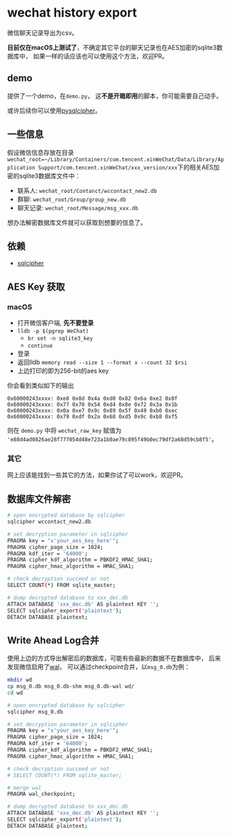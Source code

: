 # wechat history export

微信聊天记录导出为csv。

**目前仅在macOS上测试了**，不确定其它平台的聊天记录也在AES加密的sqlite3数据库中，
如果一样的话应该也可以使用这个方法，欢迎PR。

## demo

提供了一个demo，在`demo.py`，
这**不是开箱即用**的脚本，你可能需要自己动手。

或许后续你可以使用[pysqlcipher](https://github.com/leapcode/pysqlcipher)。

## 一些信息

假设微信信息存放在目录`wechat_root=~/Library/Containers/com.tencent.xinWeChat/Data/Library/Application Support/com.tencent.xinWeChat/xxx_version/xxx`下的相关AES加密的sqlite3数据库文件中：

- 联系人: `wechat_root/Contanct/wccontact_new2.db`
- 群聊: `wechat_root/Group/group_new.db`
- 聊天记录: `wechat_root/Message/msg_xxx.db`

想办法解密数据库文件就可以获取到想要的信息了。

## 依赖

- [sqlcipher](https://github.com/sqlcipher/sqlcipher)

## AES Key 获取

### macOS

- 打开微信客户端, **先不要登录**
- `lldb -p $(pgrep WeChat)`
    - `br set -n sqlite3_key`
    - `continue`
- 登录
- 返回lldb `memory read --size 1 --format x --count 32 $rsi`
- 上边打印的即为256-bit的aes key

你会看到类似如下的输出
```
0x60000243xxxx: 0xe8 0x8d 0x4a 0xd0 0x82 0x6a 0xe2 0x8f
0x60000243xxxx: 0x77 0x70 0x54 0xd4 0x8e 0x72 0x3a 0x1b
0x60000243xxxx: 0x0a 0xe7 0x9c 0x89 0x5f 0x49 0xb0 0xec
0x60000243xxxx: 0x79 0xdf 0x2a 0x68 0xd5 0x9c 0xb8 0xf5
```

则在 `demo.py` 中将 `wechat_raw_key` 赋值为
`'e88d4ad0826ae28f777054d48e723a1b0ae79c895f49b0ec79df2a68d59cb8f5'`。

### 其它

网上应该能找到一些其它的方法，如果你试了可以work，欢迎PR。

## 数据库文件解密

```sh
# open encrypted database by sqlcipher
sqlcipher wccontact_new2.db

# set decryption parameter in sqlcipher
PRAGMA key = "x'your_aes_key_here'";
PRAGMA cipher_page_size = 1024;
PRAGMA kdf_iter = '64000';
PRAGMA cipher_kdf_algorithm = PBKDF2_HMAC_SHA1;
PRAGMA cipher_hmac_algorithm = HMAC_SHA1;

# check decryption succeed or not
SELECT COUNT(*) FROM sqlite_master;

# dump decrypted database to xxx_dec.db
ATTACH DATABASE 'xxx_dec.db' AS plaintext KEY '';
SELECT sqlcipher_export('plaintext');
DETACH DATABASE plaintext;
```

## Write Ahead Log合并

使用上边的方式导出解密后的数据库，可能有些最新的数据不在数据库中，
后来发现微信启用了[wal](https://www.sqlite.org/wal.html)，
可以通过checkpoint合并，以`msg_0.db`为例：

```sh
mkdir wd
cp msg_0.db msg_0.db-shm msg_0.db-wal wd/
cd wd

# open encrypted database by sqlcipher
sqlcipher msg_0.db

# set decryption parameter in sqlcipher
PRAGMA key = "x'your_aes_key_here'";
PRAGMA cipher_page_size = 1024;
PRAGMA kdf_iter = '64000';
PRAGMA cipher_kdf_algorithm = PBKDF2_HMAC_SHA1;
PRAGMA cipher_hmac_algorithm = HMAC_SHA1;

# check decryption succeed or not
# SELECT COUNT(*) FROM sqlite_master;

# merge wal
PRAGMA wal_checkpoint;

# dump decrypted database to xxx_dec.db
ATTACH DATABASE 'xxx_dec.db' AS plaintext KEY '';
SELECT sqlcipher_export('plaintext');
DETACH DATABASE plaintext;
```
